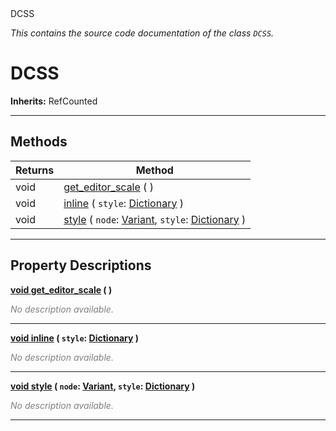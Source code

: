 
<div class="header-banner purple">
<div class="header-label purple">DCSS</div>
</div>

*This contains the source code documentation of the class `DCSS`.*
        
# DCSS
**Inherits:** RefCounted


--- 

## Methods
Returns | Method 
--- | --- 
<span class="hljs-attribute">void</span> | [<span class="hljs-title">get_editor_scale</span>](#property-get_editor_scale) ( ) 
<span class="hljs-attribute">void</span> | [<span class="hljs-title">inline</span>](#property-inline) ( `style`: [Dictionary](https://docs.godotengine.org/en/latest/classes/class_dictionary.html#class-dictionary) ) 
<span class="hljs-attribute">void</span> | [<span class="hljs-title">style</span>](#property-style) ( `node`: [Variant](https://docs.godotengine.org/en/latest/classes/class_variant.html#class-variant), `style`: [Dictionary](https://docs.godotengine.org/en/latest/classes/class_dictionary.html#class-dictionary) ) 
--- 
## Property Descriptions



<a class="header" id="property-get_editor_scale" href="#property-get_editor_scale">**<span class="hljs-attribute">void</span> [<span class="hljs-title">get_editor_scale</span>](#property-get_editor_scale) ( )** </a>



 <span style = "color: gray">*No description available.*</span> 

---



<a class="header" id="property-inline" href="#property-inline">**<span class="hljs-attribute">void</span> [<span class="hljs-title">inline</span>](#property-inline) ( `style`: [Dictionary](https://docs.godotengine.org/en/latest/classes/class_dictionary.html#class-dictionary) )** </a>



 <span style = "color: gray">*No description available.*</span> 

---



<a class="header" id="property-style" href="#property-style">**<span class="hljs-attribute">void</span> [<span class="hljs-title">style</span>](#property-style) ( `node`: [Variant](https://docs.godotengine.org/en/latest/classes/class_variant.html#class-variant), `style`: [Dictionary](https://docs.godotengine.org/en/latest/classes/class_dictionary.html#class-dictionary) )** </a>



 <span style = "color: gray">*No description available.*</span> 

---

